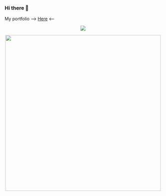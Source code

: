 
### Hi there 👋
My portfolio --> [Here](https://pablor9080.github.io/Portfolio/) <--
<p align="center">
<img src ="https://c.tenor.com/71O-eBqXONcAAAAd/wasted-hungover.gif"/> 
</p>
<p align= "center" >
  <img src= "https://www.spriters-resource.com/resources/sheet_icons/63/66599.gif" width = 500/>
</p>

<!--
**PabloR9080/PabloR9080** is a ✨ _special_ ✨ repository because its `README.md` (this file) appears on your GitHub profile.

Here are some ideas to get you started:

- 🔭 I’m currently working on ...
- 🌱 I’m currently learning ...
- 👯 I’m looking to collaborate on ...
- 🤔 I’m looking for help with ...
- 💬 Ask me about ...
- 📫 How to reach me: ...
- 😄 Pronouns: ...
- ⚡ Fun fact: ...
-->
